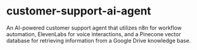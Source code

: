# customer-support-ai-agent
 An AI-powered customer support agent that utilizes n8n for workflow automation, ElevenLabs for voice interactions, and a Pinecone vector database for retrieving information from a Google Drive knowledge base.
